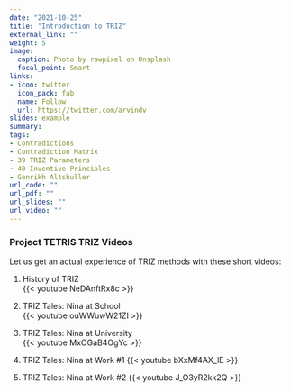 ```yaml
---
date: "2021-10-25"
title: "Introduction to TRIZ"
external_link: ""
weight: 5
image:
  caption: Photo by rawpixel on Unsplash
  focal_point: Smart
links:
- icon: twitter
  icon_pack: fab
  name: Follow
  url: https://twitter.com/arvindv
slides: example
summary: 
tags:
- Contradictions
- Contradiction Matrix
- 39 TRIZ Parameters
- 40 Inventive Principles
- Genrikh Altshuller
url_code: ""
url_pdf: ""
url_slides: ""
url_video: ""
---
```


### Project TETRIS TRIZ Videos
Let us get an actual experience of TRIZ methods with these short videos:



1. History of TRIZ   
{{< youtube NeDAnftRx8c >}}


2. TRIZ Tales: Nina at School   
{{< youtube ouWWuwW21ZI >}}

3. TRIZ Tales: Nina at University   
{{< youtube MxOGaB4OgYc >}}

4. TRIZ Tales: Nina at Work #1 
{{< youtube bXxMf4AX_lE >}}

4. TRIZ Tales: Nina at Work #2 
{{< youtube J_O3yR2kk2Q >}}

